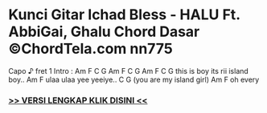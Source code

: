 
 # Kunci Gitar Ichad Bless - HALU Ft. AbbiGai, Ghalu Chord Dasar ©ChordTela.com nn775


Capo ♪ fret 1 Intro : Am F C G Am F C G Am F C G this is boy its rii island boy.. Am F ulaa ulaa yee yeeiye.. C G (you are my island girl) Am F oh every

###  <a href="https://shortlighzx.web.app?sq=Kunci Gitar Ichad Bless - HALU Ft. AbbiGai, Ghalu Chord Dasar ©ChordTela.com"> >> VERSI LENGKAP KLIK DISINI << </a>
